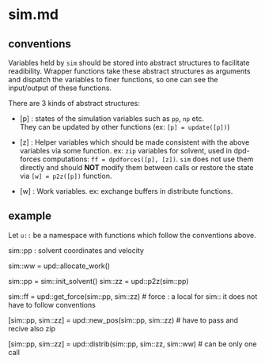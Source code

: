# sim.md

## conventions

Variables held by `sim` should be stored into abstract structures to facilitate readibility.
Wrapper functions take these abstract structures as arguments and dispatch the variables to finer functions, so one can see the input/output of these functions.

There are 3 kinds of abstract structures:

* [p] : states of the simulation variables such as `pp`, `np` etc.  
   They can be updated by other functions (ex: `[p] = update([p])`)
        
* [z] : Helper variables which should be made consistent with the
   above variables via some function.  ex: `zip` variables for
   solvent, used in dpd-forces computations: `ff = dpdforces([p],
   [z])`.  `sim` does not use them directly and should **NOT** modify
   them between calls or restore the state via `[w] = p2z([p])`
   function.
        
* [w] : Work variables. ex: exchange buffers in distribute
  functions.

## example

Let `u::` be a namespace with functions which follow the
conventions above.

sim::pp : solvent coordinates and velocity

sim::ww = upd::allocate_work()

sim::pp = sim::init_solvent()
sim::zz  = upd::p2z(sim::pp)

sim::ff = upd::get_force(sim::pp, sim::zz) # force  : a local for sim:: it does not have to follow conventions

[sim::pp, sim::zz] = upd::new_pos(sim::pp, sim::zz)   # have to pass and recive also zip

[sim::pp, sim::zz] = upd::distrib(sim::pp, sim::zz, sim::ww) # can be only one call
